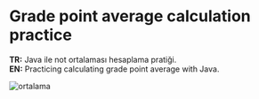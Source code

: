 # Grade point average calculation practice

<b>TR:</b> Java ile not ortalaması hesaplama pratiği.<br>
<b>EN:</b> Practicing calculating grade point average with Java.<br>

![ortalama](https://user-images.githubusercontent.com/109991448/200262003-3074ea28-e66e-42bf-afa5-d4d6a38fa704.png)

